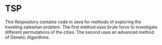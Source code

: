 # TSP
This Respository contains code in Java for methods of exploring the traveling salesman problem.
The first method uses brute force to investigate different permutations of the cities.
The second uses an advanced method of Genetic Algorithms.
